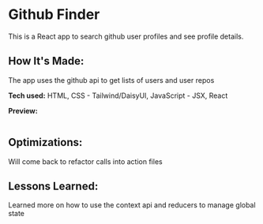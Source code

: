 # Github Finder

This is a React app to search github user profiles and see profile details.

## How It's Made:

The app uses the github api to get lists of users and user repos

**Tech used:**
HTML, CSS - Tailwind/DaisyUI, JavaScript - JSX, React

**Preview:**

<div align="center">
  <img src="" alt="" />  
</div>

## Optimizations:

Will come back to refactor calls into action files

## Lessons Learned:

Learned more on how to use the context api and reducers to manage global state
